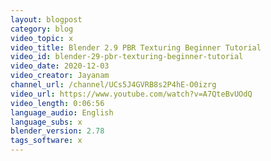 ```yaml
---
layout: blogpost
category: blog
video_topic: x
video_title: Blender 2.9 PBR Texturing Beginner Tutorial
video_id: blender-29-pbr-texturing-beginner-tutorial
video_date: 2020-12-03
video_creator: Jayanam
channel_url: /channel/UCs5J4GVRB8s2P4hE-O0izrg
video_url: https://www.youtube.com/watch?v=A7QteBvUOdQ
video_length: 0:06:56
language_audio: English
language_subs: x
blender_version: 2.78
tags_software: x
---
```

